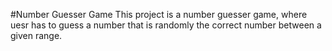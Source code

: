 #Number Guesser Game
This project is a number guesser game, where uesr has to guess a number that is randomly the correct number between a given range.